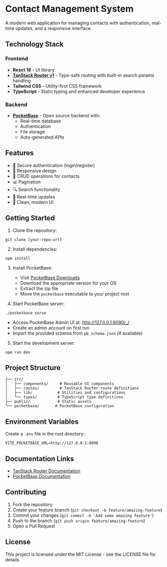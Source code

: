# Contact Management System

A modern web application for managing contacts with authentication, real-time updates, and a responsive interface.

## Technology Stack

### Frontend

- **React 18** - UI library
- **[TanStack Router v1](https://tanstack.com/router/v1)** - Type-safe routing with built-in search params handling
- **Tailwind CSS** - Utility-first CSS framework
- **TypeScript** - Static typing and enhanced developer experience

### Backend

- **[PocketBase](https://pocketbase.io/)** - Open source backend with:
  - Real-time database
  - Authentication
  - File storage
  - Auto-generated APIs

## Features

- 🔐 Secure authentication (login/register)
- 📱 Responsive design
- 📝 CRUD operations for contacts
- 📊 Pagination
- 🔍 Search functionality
- 🚀 Real-time updates
- 🎨 Clean, modern UI

## Getting Started

1. Clone the repository:

```
git clone [your-repo-url]
```

2. Install dependencies:

```
npm install
```

3. Install PocketBase:

   - Visit [PocketBase Downloads](https://pocketbase.io/docs/)
   - Download the appropriate version for your OS
   - Extract the zip file
   - Move the `pocketbase` executable to your project root

4. Start PocketBase server:

```
./pocketbase serve
```

- Access PocketBase Admin UI at: http://127.0.0.1:8090/_/
- Create an admin account on first run
- Import the provided schema from `pb_schema.json` (if available)

5. Start the development server:

```
npm run dev
```

## Project Structure

```
├── src/
│   ├── components/     # Reusable UI components
│   ├── routes/         # TanStack Router route definitions
│   ├── lib/           # Utilities and configurations
│   └── types/         # TypeScript type definitions
├── public/            # Static assets
└── pocketbase/       # PocketBase configuration
```

## Environment Variables

Create a `.env` file in the root directory:

```env
VITE_POCKETBASE_URL=http://127.0.0.1:8090
```

## Documentation Links

- [TanStack Router Documentation](https://tanstack.com/router/v1/docs/overview)
- [PocketBase Documentation](https://pocketbase.io/docs/)

## Contributing

1. Fork the repository
2. Create your feature branch (`git checkout -b feature/amazing-feature`)
3. Commit your changes (`git commit -m 'Add some amazing feature'`)
4. Push to the branch (`git push origin feature/amazing-feature`)
5. Open a Pull Request

## License

This project is licensed under the MIT License - see the LICENSE file for details.
